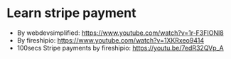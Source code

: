 # Learn stripe payment

- By webdevsimplified: https://www.youtube.com/watch?v=1r-F3FIONl8
- By fireshipio: https://www.youtube.com/watch?v=1XKRxeo9414
- 100secs Stripe payments by fireshipio: https://youtu.be/7edR32QVp_A
